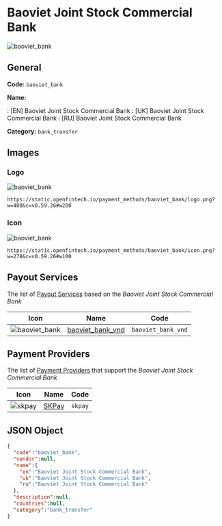 
# Baoviet Joint Stock Commercial Bank 
![baoviet_bank](https://static.openfintech.io/payment_methods/baoviet_bank/logo.png?w=400&c=v0.59.26#w200)  

## General 
**Code:** `baoviet_bank` 
 
**Name:** 
 
:	[EN] Baoviet Joint Stock Commercial Bank 
:	[UK] Baoviet Joint Stock Commercial Bank 
:	[RU] Baoviet Joint Stock Commercial Bank 
 
**Category:** `bank_transfer` 
 

## Images 

### Logo 
![baoviet_bank](https://static.openfintech.io/payment_methods/baoviet_bank/logo.png?w=400&c=v0.59.26#w200)  

```
https://static.openfintech.io/payment_methods/baoviet_bank/logo.png?w=400&c=v0.59.26#w200
```  

### Icon 
![baoviet_bank](https://static.openfintech.io/payment_methods/baoviet_bank/icon.png?w=278&c=v0.59.26#w100)  

```
https://static.openfintech.io/payment_methods/baoviet_bank/icon.png?w=278&c=v0.59.26#w100
```  

## Payout Services 
 
The list of [Payout Services](/payout-services/) based on the _Baoviet Joint Stock Commercial Bank_ 

|Icon|Name|Code| 
|:---:|:---:|:---:| 
|![baoviet_bank](https://static.openfintech.io/payout_methods/baoviet_bank/icon.png?w=278&c=v0.59.26#w40) |[baoviet_bank_vnd](/payout-services/baoviet_bank_vnd/)|`baoviet_bank_vnd`| 
 

## Payment Providers 
 
The list of [Payment Providers](/payment-providers/) that support the _Baoviet Joint Stock Commercial Bank_ 

|Icon|Name|Code| 
|:---:|:---:|:---:| 
|![skpay](https://static.openfintech.io/payment_providers/skpay/icon.png?w=278&c=v0.59.26#w100) |[SKPay](/payment-providers/skpay/)|`skpay`| 
 

## JSON Object 

```json
{
  "code":"baoviet_bank",
  "vendor":null,
  "name":{
    "en":"Baoviet Joint Stock Commercial Bank",
    "uk":"Baoviet Joint Stock Commercial Bank",
    "ru":"Baoviet Joint Stock Commercial Bank"
  },
  "description":null,
  "countries":null,
  "category":"bank_transfer"
}
```  
